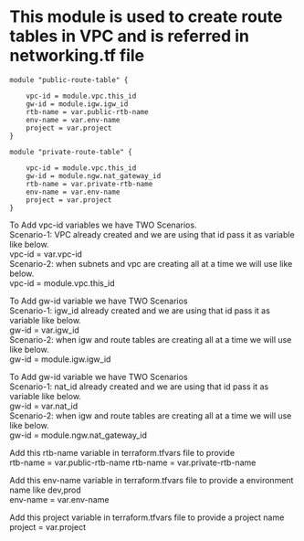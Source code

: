 # This module is used to create route tables in VPC and is referred in networking.tf file
```
module "public-route-table" {

    vpc-id = module.vpc.this_id
    gw-id = module.igw.igw_id
    rtb-name = var.public-rtb-name
    env-name = var.env-name
    project = var.project
}

module "private-route-table" {

    vpc-id = module.vpc.this_id
    gw-id = module.ngw.nat_gateway_id
    rtb-name = var.private-rtb-name
    env-name = var.env-name
    project = var.project
}
```
To Add vpc-id variables we have TWO Scenarios. <br/>
Scenario-1: VPC already created and we are using that id pass it as variable like below. <br/>
vpc-id = var.vpc-id <br/>
Scenario-2: when subnets and vpc are creating all at a time we will use like below. <br/>
vpc-id = module.vpc.this_id <br/>

To Add gw-id variable we have TWO Scenarios  <br/>
Scenario-1: igw_id already created and we are using that id pass it as variable like below. <br/>
gw-id = var.igw_id <br/>
Scenario-2: when igw and route tables are creating all at a time we will use like below. <br/>
gw-id = module.igw.igw_id <br/>

To Add gw-id variable we have TWO Scenarios  <br/>
Scenario-1: nat_id already created and we are using that id pass it as variable like below. <br/>
gw-id = var.nat_id <br/>
Scenario-2: when igw and route tables are creating all at a time we will use like below. <br/>
gw-id = module.ngw.nat_gateway_id <br/>

Add this rtb-name variable in terraform.tfvars file to provide <br/>
rtb-name = var.public-rtb-name
rtb-name = var.private-rtb-name

Add this env-name variable in terraform.tfvars file to provide a environment name like dev,prod <br/>
env-name = var.env-name <br/>

Add this project variable in terraform.tfvars file to provide a project name <br/>
project = var.project <br/>